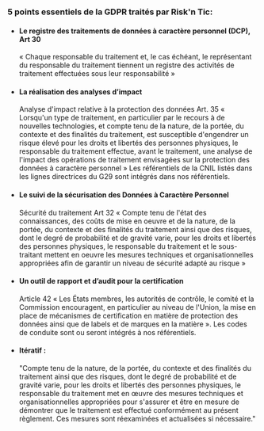 ### 5 points essentiels de la GDPR traités par Risk'n Tic:

* #### Le registre des traitements de données à caractère personnel (DCP), Art 30
  « Chaque responsable du traitement et, le cas échéant, le représentant du responsable du traitement tiennent un registre des activités de traitement effectuées sous leur responsabilité »
*  #### La réalisation des analyses d’impact
    Analyse d'impact relative à la protection des données Art. 35 « Lorsqu'un type de traitement, en particulier par le recours à de nouvelles technologies, et compte tenu de la nature, de la portée, du contexte et des finalités du traitement, est susceptible d'engendrer un risque élevé pour les droits et libertés des personnes physiques, le responsable du traitement effectue, avant le traitement, une analyse de l'impact des opérations de traitement envisagées sur la protection des données à caractère personnel » Les référentiels de la CNIL listés dans les lignes directrices du G29 sont intégrés dans nos référentiels.
* #### Le suivi de la sécurisation des Données à          Caractère Personnel
    Sécurité du traitement Art 32 « Compte tenu de l'état des connaissances, des coûts de mise en oeuvre et de la nature, de la portée, du contexte et des finalités du traitement ainsi que des risques, dont le degré de probabilité et de gravité varie, pour les droits et libertés des personnes physiques, le responsable du traitement et le sous-traitant mettent en oeuvre les mesures techniques et organisationnelles appropriées afin de garantir un niveau de sécurité adapté au risque »
* #### Un outil de rapport et d’audit pour la certification
    Article 42 « Les États membres, les autorités de contrôle, le comité et la Commission encouragent, en particulier au niveau de l'Union, la mise en place de mécanismes de certification en matière de protection des données ainsi que de labels et de marques en la matière ». Les codes de conduite sont ou seront intégrés à nos référentiels.
* #### Itératif :
    "Compte tenu de la nature, de la portée, du contexte et des finalités du traitement ainsi que des risques, dont le degré de probabilité et de gravité varie, pour les droits et libertés des personnes physiques, le responsable du traitement met en œuvre des mesures techniques et organisationnelles appropriées pour s'assurer et être en mesure de démontrer que le traitement est effectué conformément au présent règlement. Ces mesures sont réexaminées et actualisées si nécessaire."